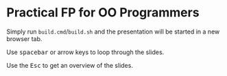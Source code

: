 Practical FP for OO Programmers
===
Simply run `build.cmd`/`build.sh` and the presentation will be started in a new browser tab.

Use <kbd>spacebar</kbd> or arrow keys to loop through the slides.

Use the <kbd>Esc</kbd> to get an overview of the slides.
